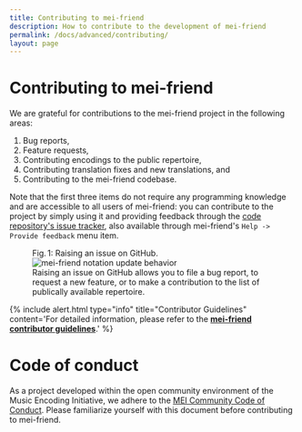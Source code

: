 ```yaml
---
title: Contributing to mei-friend
description: How to contribute to the development of mei-friend
permalink: /docs/advanced/contributing/
layout: page
---
```

# Contributing to mei-friend    

We are grateful for contributions to the mei-friend project in the following areas: 

1. Bug reports, 
2. Feature requests, 
3. Contributing encodings to the public repertoire, 
4. Contributing translation fixes and new translations, and 
5. Contributing to the mei-friend codebase.

Note that the first three items do not require any programming knowledge and are accessible to all users of mei-friend: you can contribute to the project by simply using it and providing feedback through the [code repository's issue tracker](https://github.com/mei-friend/mei-friend/issues/new/choose), also available through mei-friend's `Help -> Provide feedback` menu item.
  
<figure class="figure halfwidth">
    <div class="figure-title">Fig.&thinsp;1: Raising an issue on GitHub.</div>
    <img class="figure-img" src="{{ site.baseurl }}/assets/img/github/GitHub-raising-an-issue.png" 
        alt="mei-friend notation update behavior" />
    <figcaption class="figure-caption">Raising an issue on GitHub allows you to file a bug report, to request a new feature, or to make a contribution to the list of publically available repertoire.</figcaption>
</figure>

{% include alert.html type="info" title="Contributor Guidelines" content='For detailed information, please refer to the <a href="https://github.com/mei-friend/mei-friend/blob/develop/CONTRIBUTING.md"><strong>mei-friend contributor guidelines</strong></a>.' %}

# Code of conduct

As a project developed within the open community environment of the Music Encoding Initiative, we adhere to the [MEI Community Code of Conduct](https://music-encoding.org/community/code-of-conduct.html). Please familiarize yourself with this document before contributing to mei-friend.
